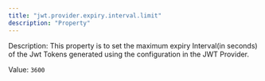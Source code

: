 ```yaml
---
title: "jwt.provider.expiry.interval.limit"
description: "Property"
---
```


Description: This property is to set the maximum expiry Interval(in seconds) of the Jwt Tokens generated using the configuration in the JWT Provider.

Value: `3600`